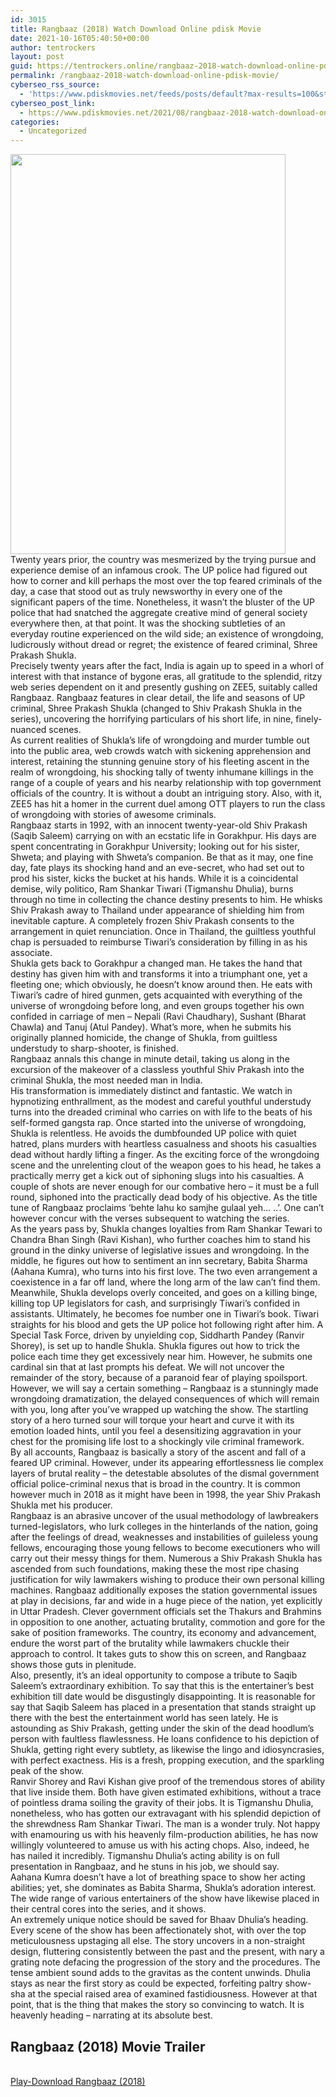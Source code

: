 ```yaml
---
id: 3015
title: Rangbaaz (2018) Watch Download Online pdisk Movie
date: 2021-10-16T05:40:50+00:00
author: tentrockers
layout: post
guid: https://tentrockers.online/rangbaaz-2018-watch-download-online-pdisk-movie/
permalink: /rangbaaz-2018-watch-download-online-pdisk-movie/
cyberseo_rss_source:
  - 'https://www.pdiskmovies.net/feeds/posts/default?max-results=100&start-index=801'
cyberseo_post_link:
  - https://www.pdiskmovies.net/2021/08/rangbaaz-2018-watch-download-online.html
categories:
  - Uncategorized
---
```

<div class="separator">
  <a href="https://1.bp.blogspot.com/-RkXGGl3zck0/YSYquLjuQOI/AAAAAAAAAXg/5Qym51LNiu0XEkiTo9S9D3LcMrcNjFkhgCLcBGAsYHQ/s1200/MV5BZDU1M2YyZmQtYmFhOC00ODk0LTg5YzktYjA2YWY5MWM0ODM0XkEyXkFqcGdeQXVyMjUxMTY3ODM%2540._V1_.jpg" imageanchor="1"><img loading="lazy" border="0" data-original-height="1200" data-original-width="824" height="640" src="https://1.bp.blogspot.com/-RkXGGl3zck0/YSYquLjuQOI/AAAAAAAAAXg/5Qym51LNiu0XEkiTo9S9D3LcMrcNjFkhgCLcBGAsYHQ/w440-h640/MV5BZDU1M2YyZmQtYmFhOC00ODk0LTg5YzktYjA2YWY5MWM0ODM0XkEyXkFqcGdeQXVyMjUxMTY3ODM%2540._V1_.jpg" width="440" /></a>
</div>



<div>
  <div>
    <span>Twenty years prior, the country was mesmerized by the trying pursue and experience demise of an infamous crook. The UP police had figured out how to corner and kill perhaps the most over the top feared criminals of the day, a case that stood out as truly newsworthy in every one of the significant papers of the time. Nonetheless, it wasn&#8217;t the bluster of the UP police that had snatched the aggregate creative mind of general society everywhere then, at that point. It was the shocking subtleties of an everyday routine experienced on the wild side; an existence of wrongdoing, ludicrously without dread or regret; the existence of feared criminal, Shree Prakash Shukla.&nbsp;</span>
  </div>
  
  <div>
    <span>Precisely twenty years after the fact, India is again up to speed in a whorl of interest with that instance of bygone eras, all gratitude to the splendid, ritzy web series dependent on it and presently gushing on ZEE5, suitably called Rangbaaz. Rangbaaz features in clear detail, the life and seasons of UP criminal, Shree Prakash Shukla (changed to Shiv Prakash Shukla in the series), uncovering the horrifying particulars of his short life, in nine, finely-nuanced scenes.&nbsp;</span>
  </div>
  
  <div>
    <span>As current realities of Shukla&#8217;s life of wrongdoing and murder tumble out into the public area, web crowds watch with sickening apprehension and interest, retaining the stunning genuine story of his fleeting ascent in the realm of wrongdoing, his shocking tally of twenty inhumane killings in the range of a couple of years and his nearby relationship with top government officials of the country. It is without a doubt an intriguing story. Also, with it, ZEE5 has hit a homer in the current duel among OTT players to run the class of wrongdoing with stories of awesome criminals.&nbsp;</span>
  </div>
  
  <div>
    <span>Rangbaaz starts in 1992, with an innocent twenty-year-old Shiv Prakash (Saqib Saleem) carrying on with an ecstatic life in Gorakhpur. His days are spent concentrating in Gorakhpur University; looking out for his sister, Shweta; and playing with Shweta&#8217;s companion. Be that as it may, one fine day, fate plays its shocking hand and an eve-secret, who had set out to prod his sister, kicks the bucket at his hands. While it is a coincidental demise, wily politico, Ram Shankar Tiwari (Tigmanshu Dhulia), burns through no time in collecting the chance destiny presents to him. He whisks Shiv Prakash away to Thailand under appearance of shielding him from inevitable capture. A completely frozen Shiv Prakash consents to the arrangement in quiet renunciation. Once in Thailand, the guiltless youthful chap is persuaded to reimburse Tiwari&#8217;s consideration by filling in as his associate.&nbsp;</span>
  </div>
  
  <div>
    <span>Shukla gets back to Gorakhpur a changed man. He takes the hand that destiny has given him with and transforms it into a triumphant one, yet a fleeting one; which obviously, he doesn&#8217;t know around then. He eats with Tiwari&#8217;s cadre of hired gunmen, gets acquainted with everything of the universe of wrongdoing before long, and even groups together his own confided in carriage of men – Nepali (Ravi Chaudhary), Sushant (Bharat Chawla) and Tanuj (Atul Pandey). What&#8217;s more, when he submits his originally planned homicide, the change of Shukla, from guiltless understudy to sharp-shooter, is finished.&nbsp;</span>
  </div>
  
  <div>
    <span>Rangbaaz annals this change in minute detail, taking us along in the excursion of the makeover of a classless youthful Shiv Prakash into the criminal Shukla, the most needed man in India.&nbsp;</span>
  </div>
  
  <div>
    <span>His transformation is immediately distinct and fantastic. We watch in hypnotizing enthrallment, as the modest and careful youthful understudy turns into the dreaded criminal who carries on with life to the beats of his self-formed gangsta rap. Once started into the universe of wrongdoing, Shukla is relentless. He avoids the dumbfounded UP police with quiet hatred, plans murders with heartless casualness and shoots his casualties dead without hardly lifting a finger. As the exciting force of the wrongdoing scene and the unrelenting clout of the weapon goes to his head, he takes a practically merry get a kick out of siphoning slugs into his casualties. A couple of shots are never enough for our combative hero – it must be a full round, siphoned into the practically dead body of his objective. As the title tune of Rangbaaz proclaims &#8216;behte lahu ko samjhe gulaal yeh… ..&#8217;. One can&#8217;t however concur with the verses subsequent to watching the series.&nbsp;</span>
  </div>
  
  <div>
    <span>As the years pass by, Shukla changes loyalties from Ram Shankar Tewari to Chandra Bhan Singh (Ravi Kishan), who further coaches him to stand his ground in the dinky universe of legislative issues and wrongdoing. In the middle, he figures out how to sentiment an inn secretary, Babita Sharma (Aahana Kumra), who turns into his first love. The two even arrangement a coexistence in a far off land, where the long arm of the law can&#8217;t find them.&nbsp;</span>
  </div>
  
  <div>
    <span>Meanwhile, Shukla develops overly conceited, and goes on a killing binge, killing top UP legislators for cash, and surprisingly Tiwari&#8217;s confided in assistants. Ultimately, he becomes foe number one in Tiwari&#8217;s book. Tiwari straights for his blood and gets the UP police hot following right after him. A Special Task Force, driven by unyielding cop, Siddharth Pandey (Ranvir Shorey), is set up to handle Shukla. Shukla figures out how to trick the police each time they get excessively near him. However, he submits one cardinal sin that at last prompts his defeat. We will not uncover the remainder of the story, because of a paranoid fear of playing spoilsport.&nbsp;</span>
  </div>
  
  <div>
    <span>However, we will say a certain something – Rangbaaz is a stunningly made wrongdoing dramatization, the delayed consequences of which will remain with you, long after you&#8217;ve wrapped up watching the show. The startling story of a hero turned sour will torque your heart and curve it with its emotion loaded hints, until you feel a desensitizing aggravation in your chest for the promising life lost to a shockingly vile criminal framework.&nbsp;</span>
  </div>
  
  <div>
    <span>By all accounts, Rangbaaz is basically a story of the ascent and fall of a feared UP criminal. However, under its appearing effortlessness lie complex layers of brutal reality – the detestable absolutes of the dismal government official police-criminal nexus that is broad in the country. It is common however much in 2018 as it might have been in 1998, the year Shiv Prakash Shukla met his producer.&nbsp;</span>
  </div>
  
  <div>
    <span>Rangbaaz is an abrasive uncover of the usual methodology of lawbreakers turned-legislators, who lurk colleges in the hinterlands of the nation, going after the feelings of dread, weaknesses and instabilities of guileless young fellows, encouraging those young fellows to become executioners who will carry out their messy things for them. Numerous a Shiv Prakash Shukla has ascended from such foundations, making these the most ripe chasing justification for wily lawmakers wishing to produce their own personal killing machines. Rangbaaz additionally exposes the station governmental issues at play in decisions, far and wide in a huge piece of the nation, yet explicitly in Uttar Pradesh. Clever government officials set the Thakurs and Brahmins in opposition to one another, actuating brutality, commotion and gore for the sake of position frameworks. The country, its economy and advancement, endure the worst part of the brutality while lawmakers chuckle their approach to control. It takes guts to show this on screen, and Rangbaaz shows those guts in plenitude.&nbsp;</span>
  </div>
  
  <div>
    <span>Also, presently, it&#8217;s an ideal opportunity to compose a tribute to Saqib Saleem&#8217;s extraordinary exhibition. To say that this is the entertainer&#8217;s best exhibition till date would be disgustingly disappointing. It is reasonable for say that Saqib Saleem has placed in a presentation that stands straight up there with the best the entertainment world has seen lately. He is astounding as Shiv Prakash, getting under the skin of the dead hoodlum&#8217;s person with faultless flawlessness. He loans confidence to his depiction of Shukla, getting right every subtlety, as likewise the lingo and idiosyncrasies, with perfect exactness. His is a fresh, propping execution, and the sparkling peak of the show.&nbsp;</span>
  </div>
  
  <div>
    <span>Ranvir Shorey and Ravi Kishan give proof of the tremendous stores of ability that live inside them. Both have given estimated exhibitions, without a trace of pointless drama soiling the gravity of their jobs. It is Tigmanshu Dhulia, nonetheless, who has gotten our extravagant with his splendid depiction of the shrewdness Ram Shankar Tiwari. The man is a wonder truly. Not happy with enamouring us with his heavenly film-production abilities, he has now willingly volunteered to amuse us with his acting chops. Also, indeed, he has nailed it incredibly. Tigmanshu Dhulia&#8217;s acting ability is on full presentation in Rangbaaz, and he stuns in his job, we should say.&nbsp;</span>
  </div>
  
  <div>
    <span>Aahana Kumra doesn&#8217;t have a lot of breathing space to show her acting abilities; yet, she dominates as Babita Sharma, Shukla&#8217;s adoration interest. The wide range of various entertainers of the show have likewise placed in their central cores into the series, and it shows.&nbsp;</span>
  </div>
  
  <div>
    <span>An extremely unique notice should be saved for Bhaav Dhulia&#8217;s heading. Every scene of the show has been affectionately shot, with over the top meticulousness upstaging all else. The story uncovers in a non-straight design, fluttering consistently between the past and the present, with nary a grating note defacing the progression of the story and the procedures. The tense ambient sound adds to the gravitas as the content unwinds. Dhulia stays as near the first story as could be expected, forfeiting paltry show-sha at the special raised area of examined fastidiousness. However at that point, that is the thing that makes the story so convincing to watch. It is heavenly heading – narrating at its absolute best.</span>
  </div>
</div>

<div>
  <h2>
    <span>Rangbaaz (2018) Movie Trailer</span>
  </h2>
</div>

  
<a href="https://kofilink.com/1/bnYyaXhwMDAybW50?dn=1" onclick="window.open('https://kofilink.com/1/bnYyaXhwMDAybW50?dn=1','popup','width=600,height=600'); return false;" target="popup" rel="noopener"><br /> Play-Download Rangbaaz (2018)<br /> </a>